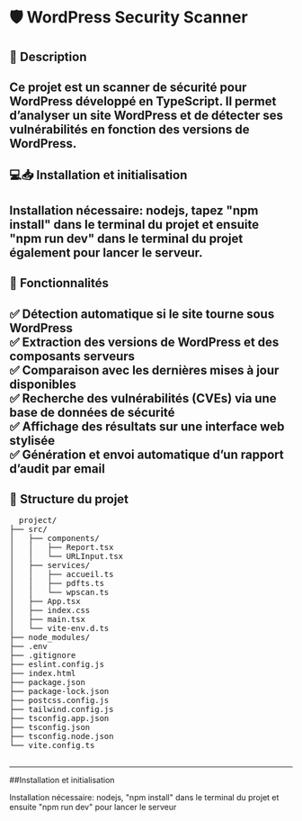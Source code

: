 # 🛡️ WordPress Security Scanner

## 📌 Description
Ce projet est un **scanner de sécurité pour WordPress** développé en **TypeScript**. Il permet d’analyser un site WordPress et de détecter ses vulnérabilités en fonction des versions de WordPress.
---

## 💻📥 Installation et initialisation

Installation nécessaire: nodejs, tapez "npm install" dans le terminal du projet et ensuite "npm run dev" dans le terminal du projet également pour lancer le serveur. 
---

## 🚀 Fonctionnalités
✅ Détection automatique si le site tourne sous WordPress  
✅ Extraction des versions de WordPress et des composants serveurs  
✅ Comparaison avec les dernières mises à jour disponibles  
✅ Recherche des vulnérabilités (CVEs) via une base de données de sécurité  
✅ Affichage des résultats sur une interface web stylisée  
✅ Génération et envoi automatique d’un **rapport d’audit** par email   
---

## 📂 Structure du projet
<pre>
  project/
├── src/
│   ├── components/
│   │   ├── Report.tsx
│   │   └── URLInput.tsx
│   ├── services/
│   │   ├── accueil.ts
│   │   ├── pdfts.ts
│   │   └── wpscan.ts
│   ├── App.tsx
│   ├── index.css
│   ├── main.tsx
│   └── vite-env.d.ts
├── node_modules/
├── .env
├── .gitignore
├── eslint.config.js
├── index.html
├── package.json
├── package-lock.json
├── postcss.config.js
├── tailwind.config.js
├── tsconfig.app.json
├── tsconfig.json
├── tsconfig.node.json
└── vite.config.ts

</pre>

---

##Installation et initialisation

Installation nécessaire: nodejs, "npm install" dans le terminal du projet et ensuite "npm run dev" pour lancer le serveur 

